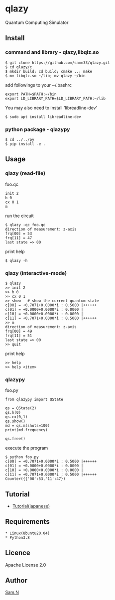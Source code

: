 qlazy
=====

Quantum Computing Simulator

## Install

### command and library - qlazy,libqlz.so

    $ git clone https://github.com/samn33/qlazy.git
    $ cd qlazy/c
    $ mkdir build; cd build; cmake ..; make
    $ mv libqlz.so ~/lib; mv qlazy ~/bin
	
add followings to your ~/.bashrc

    export PATH=$PATH:~/bin
    export LD_LIBRARY_PATH=$LD_LIBRARY_PATH:~/lib

You may also need to install 'libreadline-dev'

    $ sudo apt install libreadline-dev

### python package - qlazypy

    $ cd ../../py
    $ pip install -e .

## Usage

### qlazy (read-file)

foo.qc

    init 2
    h 0
    cx 0 1
    m

run the circuit

    $ qlazy -qc foo.qc
    direction of measurement: z-axis
    frq[00] = 53
    frq[11] = 47
    last state => 00

print help
	
    $ qlazy -h

### qlazy (interactive-mode)

    $ qlazy
	>> init 2
	>> h 0
	>> cx 0 1
	>> show   # show the current quantum state
    c[00] = +0.7071+0.0000*i : 0.5000 |++++++
    c[01] = +0.0000+0.0000*i : 0.0000 |
    c[10] = +0.0000+0.0000*i : 0.0000 |
    c[11] = +0.7071+0.0000*i : 0.5000 |++++++
	>> m
    direction of measurement: z-axis
    frq[00] = 49
    frq[11] = 51
    last state => 00
	>> quit

print help

	>> help
	>> help <item>

### qlazypy

foo.py
	
    from qlazypy import QState
    
    qs = QState(2)
    qs.h(0)
    qs.cx(0,1)
    qs.show()
    md = qs.m(shots=100)
    print(md.frequency)
    
    qs.free()

execute the program

    $ python foo.py
    c[00] = +0.7071+0.0000*i : 0.5000 |++++++
    c[01] = +0.0000+0.0000*i : 0.0000 |
    c[10] = +0.0000+0.0000*i : 0.0000 |
    c[11] = +0.7071+0.0000*i : 0.5000 |++++++
    Counter({{'00':53,'11':47})

## Tutorial

- [Tutorial(japanese)](doc/Tutorial.md)

## Requirements

    * Linux(Ubuntu20.04)
    * Python3.8

## Licence

Apache License 2.0

## Author

[Sam.N](http://github.com/samn33)
